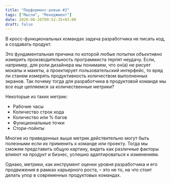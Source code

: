 ```yaml
---
title: "Перформанс-ревью #2"
tags: ["Мысли", "Менеджмент"]
date: 2020-06-26T09:52:35+03:00
draft: false
---
```


В кросс-функциональных командах задача разработчика не писать код, а создавать продукт.

Это фундаментальная причина по которой любые попытки _объективно_ измерить производительность
программиста терпят неудачу. Если, например, для роли дизайнера мы понимаем, что он(а) не рисует
мокапы и макеты, а проектирует пользовательский интерфейс, то вряд ли станем измерять продуктивность
количеством выполненных экранов. Так почему тогда для разработчика в продуктовой команде мы все еще
цепляемся за количественные метрики?<!--more-->

Некоторые из таких метрик:

- Рабочие часы
- Количество строк кода
- Количество или % багов
- Функциональные точки
- Стори-пойнты

Многие из приведенных выше метрик действительно могут быть полезными если их применить к команде
или проекту. Тогда мы сможем представить общую картину, видеть как различные факторы влияют на
продукт и бизнес, успешно адаптироваться к изменениям.

Однако, метрики, как инструмент оценки уровня разработчика и его продвижения в рамках карьерного
роста, – это не то, на что стоит делать упор в современных продуктовых командах.
